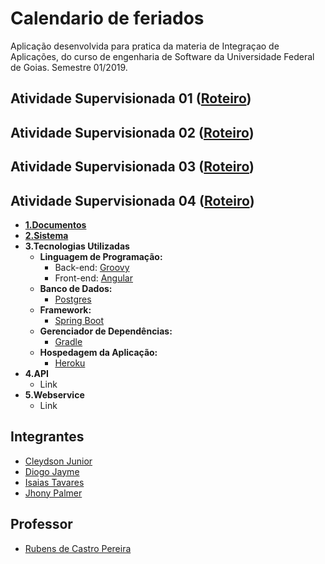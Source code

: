 # Calendario de feriados

Aplicação desenvolvida para pratica da materia de Integraçao de Aplicações, do curso de engenharia de Software da Universidade Federal de Goias. Semestre 01/2019.

## Atividade Supervisionada 01 ([Roteiro](AS01/RoteiroAS01.md))

## Atividade Supervisionada 02 ([Roteiro](AS02/README.md))

## Atividade Supervisionada 03 ([Roteiro](AS03/README.md))

## Atividade Supervisionada 04 ([Roteiro](AS04/README.md))

* [**1.Documentos**](AS04/1.Documentos)
* [**2.Sistema**](AS04/1.Sistema)
* **3.Tecnologias Utilizadas**
  * **Linguagem de Programação:** 
      * Back-end: [Groovy](https://groovy-lang.org/)
      * Front-end: [Angular](https://angular.io/)
  * **Banco de Dados:**
    * [Postgres](https://www.postgresql.org/)
  * **Framework:**
    * [Spring Boot](https://spring.io/projects/spring-boot)
  * **Gerenciador de Dependências:**
    * [Gradle](https://gradle.org/)
  * **Hospedagem da Aplicação:**
    * [Heroku](https://www.heroku.com/)
* **4.API**
  * Link 
* **5.Webservice**
  * Link

## Integrantes

- [Cleydson Junior](https://github.com/cleydsonjr)
- [Diogo Jayme](https://github.com/therealandroid)
- [Isaias Tavares](https://github.com/isaiastavares)
- [Jhony Palmer](https://github.com/jhonypalmer)

## Professor

- [Rubens de Castro Pereira](https://github.com/rubenscp)
